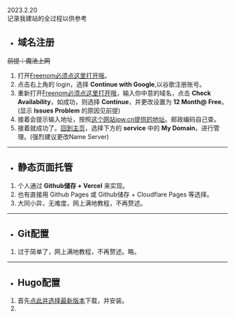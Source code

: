 2023.2.20  
记录我建站的全过程以供参考
- ## 域名注册
~~前提：魔法上网~~
1. 打开[Freenom必须点这里打开哦](https://www.freenom.com/en/index.html?lang=en)。
2. 点击右上角的 login，选择 **Continue with Google**,以谷歌注册账号。
3. 重新打开[Freenom必须点这里打开哦](https://www.freenom.com/en/index.html?lang=en)，输入你中意的域名，点击 **Check Availability**，如成功，则选择 **Continue**，并更改设置为 **12 Month@ Free**。(显示 **Issues Problem** 的原因见前提)
4. 接着会提示输入地址，按照[这个网站ipw.cn提供的地址](https://ipw.cn/ip/)。邮政编码自己查。
5. 接着就成功了。[回到主页](https://www.freenom.com/en/index.html?lang=en)，选择下方的 **service** 中的 **My Domain**，进行管理。(强烈建议更改Name Server)

------

- ## 静态页面托管
1. 个人通过 **Github储存 + Vercel** 来实现。
2. 也有直接用 Github Pages 或 Github储存 + Cloudflare Pages 等选择。
3. 大同小异，无难度，网上满地教程，不再赘述。
------

- ## Git配置
1. 过于简单了，网上满地教程，不再赘述。略。

-------
- ## Hugo配置
1. 首先[点此并选择最新版本](https://github.com/gohugoio/hugo/releases)下载，并安装。
2. 